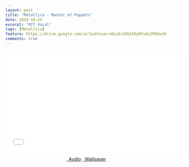 ```yaml
---
layout: post
title: "Metallica - Master of Puppets"
date: 2019-10-25
excerpt: "Off Vocal"
tags: [Metallica]
feature: https://drive.google.com/uc?authuser=0&id=1OGd1OyBYvAz3PKDwcWiS94mocZX4Rsly&export=download
comments: true
---
```

<iframe width="560" height="315" src="//www.youtube.com/embed/YvCWB1JtqGg" frameborder="0"> </iframe>
<center>
<figure class="half">
<a href="https://drive.google.com/uc?authuser=0&id=1RmjtQs3t9KK2rIvMy9dLyBvfSsDVgMFa&export=download" class="btn" target="_blank" rel="noopener noreferrer"><i class="fa fa-caret-down"></i> &nbsp; Audio</a>
<a href="https://drive.google.com/uc?authuser=0&id=1OGd1OyBYvAz3PKDwcWiS94mocZX4Rsly&export=download" class="btn" target="_blank" rel="noopener noreferrer"><i class="fa fa-caret-down"></i> &nbsp; Wallpaper</a>
</figure>
</center>
